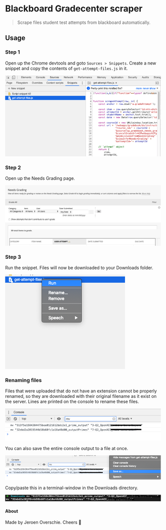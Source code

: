 # Blackboard Gradecenter scraper
> Scrape files student test attempts from blackboard automatically. 

## Usage

### Step 1

Open up the Chrome devtools and goto `Sources > Snippets`. Create a new snippet and copy the contents of `get-attempt-files.js` in it.

![Step 1](./docs/1.png)

### Step 2

Open up the Needs Grading page.

![Step 2](./docs/2.png)

### Step 3

Run the snippet. Files will now be downloaded to your Downloads folder.

![Step 3](./docs/3.png)

### Renaming files

Files that were uploaded that do not have an extension cannot be properly renamed, so they are downloaded with their original filename as it exist on the server. Lines are printed on the console to rename these files. 

![Step mv](./docs/mv.png)

You can also save the entire console output to a file at once.

![Step mv save](./docs/mv-save-console.png)

Copy/paste this in a terminal-window in the Downloads directory.

![Step mv terminal](./docs/mv-terminal.png)

#### About

Made by Jeroen Overschie. Cheers 🌼